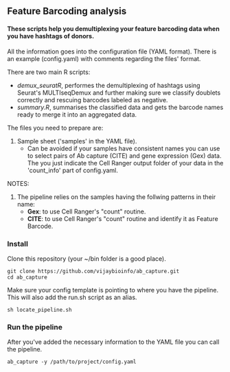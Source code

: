 ## Feature Barcoding analysis

#### These scripts help you demultiplexing your feature barcoding data when you have hashtags of donors.

All the information goes into the configuration file (YAML format). There is an example (config.yaml) with comments regarding the files' format.

There are two main R scripts:
- _demux_seuratR_, performes the demultiplexing of hashtags using Seurat's MULTIseqDemux and further making sure we classify doublets correctly and rescuing barcodes labeled as negative.
- _summary.R_, summarises the classified data and gets the barcode names ready to merge it into an aggregated data.

The files you need to prepare are:
1. Sample sheet ('samples' in the YAML file).
	- Can be avoided if your samples have consistent names you can use to select pairs of Ab capture (CITE) and gene expression (Gex) data. The you just indicate the Cell Ranger output folder of your data in the 'count_info' part of config.yaml.

NOTES:
1. The pipeline relies on the samples having the follwing patterns in their name:
	- **Gex**: to use Cell Ranger's "count" routine.
	- **CITE**: to use Cell Ranger's "count" routine and identify it as Feature Barcode.

### Install
Clone this repository (your ~/bin folder is a good place).
```
git clone https://github.com/vijaybioinfo/ab_capture.git
cd ab_capture
```

Make sure your config template is pointing to where you have the pipeline.
This will also add the run.sh script as an alias.
```
sh locate_pipeline.sh
```

### Run the pipeline
After you've added the necessary information to the YAML file you can call the pipeline.
```
ab_capture -y /path/to/project/config.yaml
```
